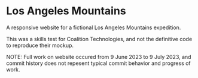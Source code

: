# Los Angeles Mountains

A responsive website for a fictional Los Angeles Mountains expedition.

This was a skills test for Coalition Technologies, and not the definitive code to reproduce their mockup.

NOTE: Full work on website occured from 9 June 2023 to 9 July 2023, and commit history does not repesent typical commit behavior and progress of work.
